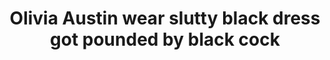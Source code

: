 ---
layout: post
title: Olivia Austin wear slutty black dress got pounded by black cock
duration: '05:08'
view: 185
rate: 2
video: 'http://fantasti.cc/embed/577001/'
category: 
 - blonde
 - busty
 - curvy
 - gorgeous
 - rough
 - stunning
tags: 
 - big-black-cock
priority: 0.9
changefreq: daily
---